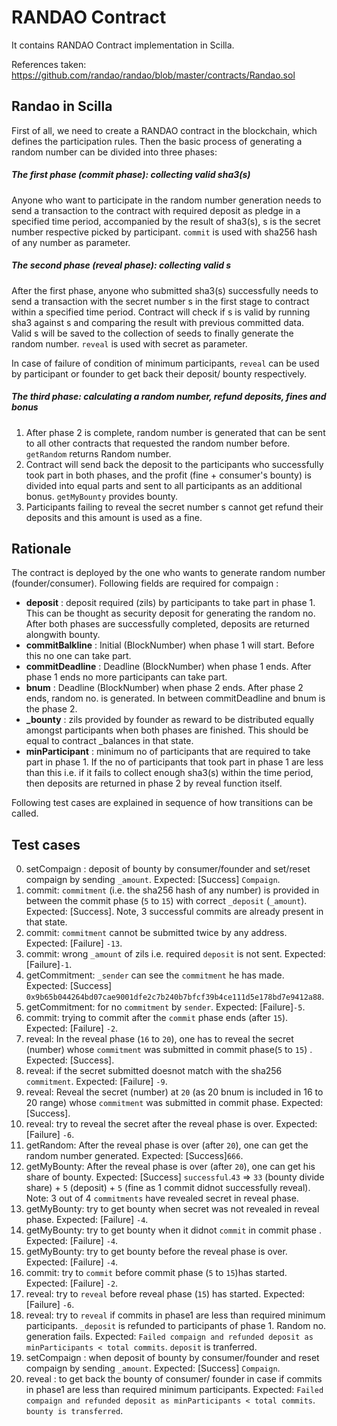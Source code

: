 # RANDAO Contract
It contains RANDAO Contract implementation in Scilla.

References taken:<br>
https://github.com/randao/randao/blob/master/contracts/Randao.sol


## Randao in Scilla
First of all, we need to create a RANDAO contract in the blockchain,
which defines the participation rules.
Then the basic process of generating a random number can be divided into
three phases:

##### The first phase (commit phase): collecting valid sha3(s)
Anyone who want to participate in the random number generation needs to
send a transaction to the contract with required deposit as pledge in a specified
time period, accompanied by the result of sha3(s), s is the secret number respective picked by
participant. `commit` is used with sha256 hash of any number as parameter.

##### The second phase (reveal phase): collecting valid s
After the first phase, anyone who submitted sha3(s) successfully needs
to send a transaction with the secret number s in the first stage to
contract within a specified time period. Contract will check if s is
valid by running sha3 against s and comparing the result with previous
committed data. Valid s will be saved to the collection of seeds to finally
generate the random number. `reveal` is used with secret as parameter.

In case of failure of condition of minimum participants, `reveal` can be used by participant or founder to get back their deposit/ bounty respectively.


##### The third phase: calculating a random number, refund deposits, fines and bonus
1. After phase 2 is complete, random number is generated that can be sent to all other contracts that requested the random number before. `getRandom` returns Random number.
2. Contract will send back the deposit to the participants who successfully took part in both phases, and the profit (fine + consumer's bounty) is divided into equal parts and sent to all participants as an additional bonus. `getMyBounty` provides bounty.
3. Participants failing to reveal the secret number s cannot get refund their deposits and this amount is used as a fine.

## Rationale

The contract is deployed by the one who wants to generate random number (founder/consumer). Following fields are required for compaign :
  * **deposit** : deposit required (zils) by participants to take part in phase 1. This can be thought as security deposit for generating the random no. After both phases are successfully completed, deposits are returned alongwith bounty.
  * **commitBalkline** : Initial (BlockNumber) when phase 1 will start. Before this no one can take part.
  * **commitDeadline** : Deadline (BlockNumber) when phase 1 ends. After phase 1 ends no more participants can take part.
  * **bnum** : Deadline (BlockNumber) when phase 2 ends. After phase 2 ends, random no. is generated. In between commitDeadline and bnum is the phase 2.
  * **_bounty** : zils provided by founder as reward to be distributed equally amongst participants when both phases are finished. This should be equal to contract _balances in that state. 
  * **minParticipant** : minimum no of participants that are required to take part in phase 1. If the no of participants that took part in phase 1 are less than this i.e. if it fails to collect enough sha3(s) within the time period, then deposits are returned in phase 2 by reveal function itself.
  
Following test cases are explained in sequence of how transitions can be called.

## Test cases

0. setCompaign : deposit of bounty by consumer/founder and set/reset compaign by sending `_amount`. Expected: [Success] `Compaign`.
1. commit: `commitment` (i.e. the sha256 hash of any number) is provided in between the commit phase (`5` to `15`) with correct `_deposit` (`_amount`). Expected: [Success]. Note, 3 successful commits are already present in that state.
2. commit: `commitment` cannot be submitted twice by any address. Expected: [Failure] `-13`.
3. commit: wrong `_amount` of zils i.e. required `deposit` is not sent. Expected: [Failure]`-1`.
4. getCommitment: `_sender` can see the `commitment` he has made. Expected: [Success] `0x9b65b044264bd07cae9001dfe2c7b240b7bfcf39b4ce111d5e178bd7e9412a88`.
5. getCommitment: for no `commitment` by `sender`. Expected: [Failure]`-5`. 
6. commit: trying to commit after the `commit` phase ends (after `15`). Expected: [Failure] `-2`. 
7. reveal: In the reveal phase (`16` to `20`), one has to reveal the secret (number) whose `commitment` was submitted in commit phase(`5` to `15`) . Expected: [Success].
8. reveal: if the secret submitted doesnot match with the sha256 `commitment`. Expected: [Failure] `-9`.
9. reveal: Reveal the secret (number) at `20` (as 20 bnum is included in 16 to 20 range) whose `commitment` was submitted in commit phase. Expected: [Success].
10. reveal: try to reveal the secret after the reveal phase is over. Expected: [Failure] `-6`.
11. getRandom: After the reveal phase is over (after `20`), one can get the random number generated. Expected: [Success]`666`.
12. getMyBounty: After the reveal phase is over (after `20`), one can get his share of bounty. Expected: [Success] `successful`.`43` => `33` (bounty divide share) + `5` (deposit) + `5` (fine as 1 commit didnot successfully reveal).
Note: 3 out of 4 `commitments` have revealed secret in reveal phase.
13. getMyBounty: try to get bounty when secret was not revealed in reveal phase. Expected: [Failure] `-4`.
14. getMyBounty: try to get bounty when it didnot `commit` in commit phase . Expected: [Failure] `-4`. 
15. getMyBounty: try to get bounty before the reveal phase is over. Expected: [Failure] `-4`.
16. commit: try to `commit` before commit phase (`5` to `15`)has started. Expected: [Failure] `-2`.
17. reveal: try to `reveal` before reveal phase (`15`) has started. Expected: [Failure] `-6`.
18. reveal: try to `reveal` if commits in phase1 are less than required minimum participants. `_deposit` is refunded to participants of phase 1. Random no. generation fails. Expected:  `Failed compaign and refunded deposit as minParticipants < total commits`. `deposit` is tranferred.
19. setCompaign : when deposit of bounty by consumer/founder and reset compaign by sending `_amount`. Expected: [Success] `Compaign`.
21. reveal : to get back the bounty of consumer/ founder in case if commits in phase1 are less than required minimum participants. Expected:  `Failed compaign and refunded deposit as minParticipants < total commits`. `bounty is transferred`.

